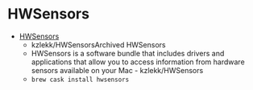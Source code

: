 # HWSensors
- [HWSensors](https://github.com/kozlekek/HWSensors/)
  -  kzlekk/HWSensorsArchived HWSensors
  - HWSensors is a software bundle that includes drivers and applications that allow you to access information from hardware sensors available on your Mac - kzlekk/HWSensors
  - `brew cask install hwsensors`

